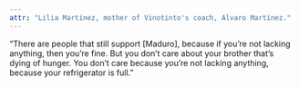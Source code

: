```yaml
---
attr: "Lilia Martínez, mother of Vinotinto's coach, Alvaro Martínez."
---
```

“There are people that still support [Maduro], because if you’re not lacking anything, then you’re fine. But you don’t care about your brother that’s dying of hunger. You don’t care because you’re not lacking anything, because your refrigerator is full.”